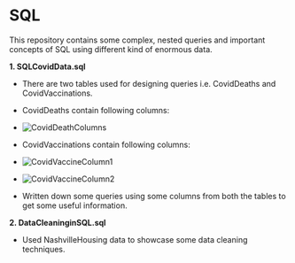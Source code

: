 # SQL
This repository contains some complex, nested queries and important concepts of SQL using different kind of enormous data.

**1. SQLCovidData.sql**
- There are two tables used for designing queries i.e. CovidDeaths and CovidVaccinations.

- CovidDeaths contain following columns: 

- ![CovidDeathColumns](https://user-images.githubusercontent.com/71366844/147891334-769437df-ca65-455f-82cd-8b0297fdbac4.png)

- CovidVaccinations contain following columns:

- ![CovidVaccineColumn1](https://user-images.githubusercontent.com/71366844/147891393-17fed46c-0bb3-406a-9ddb-1923e09e2260.png)

-   ![CovidVaccineColumn2](https://user-images.githubusercontent.com/71366844/147891396-ee6ef614-4ebc-4d3d-b45a-d80522db4232.png)

- Written down some queries using some columns from both the tables to get some useful information.


**2. DataCleaninginSQL.sql**
- Used NashvilleHousing data to showcase some data cleaning techniques. 
